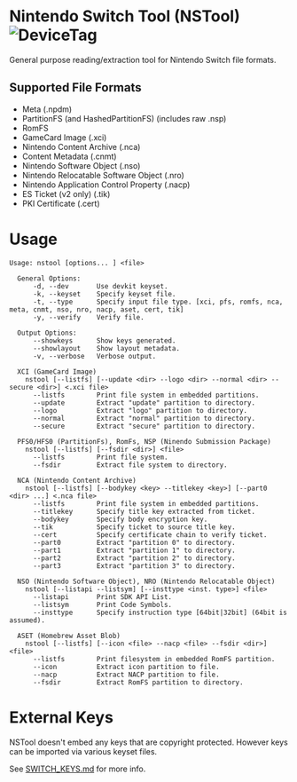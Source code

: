 # Nintendo Switch Tool (NSTool) ![DeviceTag](https://img.shields.io/badge/Device-SWITCH-e60012.svg)
General purpose reading/extraction tool for Nintendo Switch file formats.

## Supported File Formats
* Meta (.npdm)
* PartitionFS (and HashedPartitionFS) (includes raw .nsp)
* RomFS
* GameCard Image (.xci)
* Nintendo Content Archive (.nca)
* Content Metadata (.cnmt) 
* Nintendo Software Object (.nso) 
* Nintendo Relocatable Software Object (.nro)
* Nintendo Application Control Property (.nacp)
* ES Ticket (v2 only) (.tik)
* PKI Certificate (.cert)

# Usage
```
Usage: nstool [options... ] <file>

  General Options:
      -d, --dev       Use devkit keyset.
      -k, --keyset    Specify keyset file.
      -t, --type      Specify input file type. [xci, pfs, romfs, nca, meta, cnmt, nso, nro, nacp, aset, cert, tik]
      -y, --verify    Verify file.

  Output Options:
      --showkeys      Show keys generated.
      --showlayout    Show layout metadata.
      -v, --verbose   Verbose output.

  XCI (GameCard Image)
    nstool [--listfs] [--update <dir> --logo <dir> --normal <dir> --secure <dir>] <.xci file>
      --listfs        Print file system in embedded partitions.
      --update        Extract "update" partition to directory.
      --logo          Extract "logo" partition to directory.
      --normal        Extract "normal" partition to directory.
      --secure        Extract "secure" partition to directory.

  PFS0/HFS0 (PartitionFs), RomFs, NSP (Ninendo Submission Package)
    nstool [--listfs] [--fsdir <dir>] <file>
      --listfs        Print file system.
      --fsdir         Extract file system to directory.

  NCA (Nintendo Content Archive)
    nstool [--listfs] [--bodykey <key> --titlekey <key>] [--part0 <dir> ...] <.nca file>
      --listfs        Print file system in embedded partitions.
      --titlekey      Specify title key extracted from ticket.
      --bodykey       Specify body encryption key.
      --tik           Specify ticket to source title key.
      --cert          Specify certificate chain to verify ticket.
      --part0         Extract "partition 0" to directory.
      --part1         Extract "partition 1" to directory.
      --part2         Extract "partition 2" to directory.
      --part3         Extract "partition 3" to directory.

  NSO (Nintendo Software Object), NRO (Nintendo Relocatable Object)
    nstool [--listapi --listsym] [--insttype <inst. type>] <file>
      --listapi       Print SDK API List.
      --listsym       Print Code Symbols.
      --insttype      Specify instruction type [64bit|32bit] (64bit is assumed).

  ASET (Homebrew Asset Blob)
    nstool [--listfs] [--icon <file> --nacp <file> --fsdir <dir>] <file>
      --listfs        Print filesystem in embedded RomFS partition.
      --icon          Extract icon partition to file.
      --nacp          Extract NACP partition to file.
      --fsdir         Extract RomFS partition to directory.
```

# External Keys
NSTool doesn't embed any keys that are copyright protected. However keys can be imported via various keyset files. 

See [SWITCH_KEYS.md](/SWITCH_KEYS.md) for more info.
